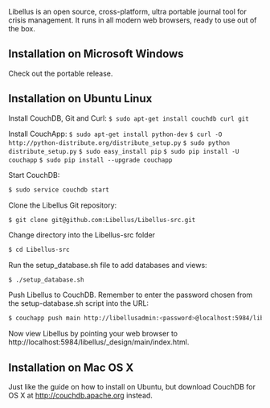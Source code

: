 Libellus is an open source, cross-platform, ultra portable journal tool for crisis management. It runs in all modern web browsers, ready to use out of the box.

## Installation on Microsoft Windows

Check out the portable release.

## Installation on Ubuntu Linux

Install CouchDB, Git and Curl:
`$ sudo apt-get install couchdb curl git`

Install CouchApp:
`$ sudo apt-get install python-dev`
`$ curl -O http://python-distribute.org/distribute_setup.py`
`$ sudo python distribute_setup.py`
`$ sudo easy_install pip`
`$ sudo pip install -U couchapp`
`$ sudo pip install --upgrade couchapp`

Start CouchDB:
```bash
$ sudo service couchdb start
```

Clone the Libellus Git repository:
```bash
$ git clone git@github.com:Libellus/Libellus-src.git
```

Change directory into the Libellus-src folder
```bash
$ cd Libellus-src
```

Run the setup_database.sh file to add databases and views:
```bash$ chmod +x ./setup_database.sh
$ ./setup_database.sh
```

Push Libellus to CouchDB. Remember to enter the password chosen from the setup-database.sh script into the URL:
```bash
$ couchapp push main http://libellusadmin:<password>@localhost:5984/libellus
```

Now view Libellus by pointing your web browser to http://localhost:5984/libellus/_design/main/index.html.

## Installation on Mac OS X

Just like the guide on how to install on Ubuntu, but download CouchDB for OS X at http://couchdb.apache.org instead.
